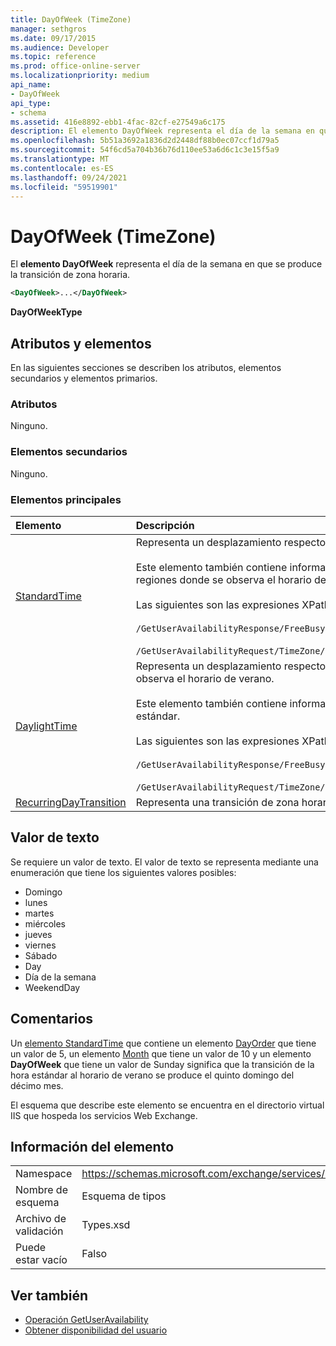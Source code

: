 ```yaml
---
title: DayOfWeek (TimeZone)
manager: sethgros
ms.date: 09/17/2015
ms.audience: Developer
ms.topic: reference
ms.prod: office-online-server
ms.localizationpriority: medium
api_name:
- DayOfWeek
api_type:
- schema
ms.assetid: 416e8892-ebb1-4fac-82cf-e27549a6c175
description: El elemento DayOfWeek representa el día de la semana en que se produce la transición de zona horaria.
ms.openlocfilehash: 5b51a3692a1836d2d2448df88b0ec07ccf1d79a5
ms.sourcegitcommit: 54f6cd5a704b36b76d110ee53a6d6c1c3e15f5a9
ms.translationtype: MT
ms.contentlocale: es-ES
ms.lasthandoff: 09/24/2021
ms.locfileid: "59519901"
---
```

# <a name="dayofweek-timezone"></a>DayOfWeek (TimeZone)

El **elemento DayOfWeek** representa el día de la semana en que se produce la transición de zona horaria. 
  
```xml
<DayOfWeek>...</DayOfWeek>
```

**DayOfWeekType**

## <a name="attributes-and-elements"></a>Atributos y elementos

En las siguientes secciones se describen los atributos, elementos secundarios y elementos primarios.
  
### <a name="attributes"></a>Atributos

Ninguno.
  
### <a name="child-elements"></a>Elementos secundarios

Ninguno.
  
### <a name="parent-elements"></a>Elementos principales

|**Elemento**|**Descripción**|
|:-----|:-----|
|[StandardTime](standardtime.md) <br/> | Representa un desplazamiento respecto a la hora universal coordinada (UTC) representada por el [elemento Bias (UTC).](bias-utc.md)<br/><br/>Este elemento también contiene información sobre la transición a la hora estándar desde el horario de verano en las regiones donde se observa el horario de verano.<br/><br/>Las siguientes son las expresiones XPath de este elemento:<br/><br/>`/GetUserAvailabilityResponse/FreeBusyResponseArray/FreeBusyResponse/FreeBusyView/WorkingHours/TimeZone/StandardTime`<br/><br/>`/GetUserAvailabilityRequest/TimeZone/StandardTime` <br/> |
|[DaylightTime](daylighttime.md) <br/> | Representa un desplazamiento respecto a la hora UTC representada por el elemento [Bias (UTC)](bias-utc.md) en las regiones donde se observa el horario de verano.<br/><br/>Este elemento también contiene información sobre cuándo se produce la transición al horario de verano desde el horario estándar.<br/><br/>Las siguientes son las expresiones XPath de este elemento:<br/><br/>`/GetUserAvailabilityResponse/FreeBusyResponseArray/FreeBusyResponse/FreeBusyView/WorkingHours/TimeZone/DaylightTime`<br/><br/>`/GetUserAvailabilityRequest/TimeZone/DaylightTime` <br/> |
|[RecurringDayTransition](recurringdaytransition.md) <br/> |Representa una transición de zona horaria que se produce el mismo día de cada año.  <br/> |
   
## <a name="text-value"></a>Valor de texto

Se requiere un valor de texto. El valor de texto se representa mediante una enumeración que tiene los siguientes valores posibles:
  
- Domingo    
- lunes    
- martes    
- miércoles    
- jueves    
- viernes    
- Sábado    
- Day    
- Día de la semana   
- WeekendDay
    
## <a name="remarks"></a>Comentarios

Un [elemento StandardTime](standardtime.md) que contiene un elemento [DayOrder](dayorder.md) que tiene un valor de 5, un elemento [Month](month.md) que tiene un valor de 10 y un elemento **DayOfWeek** que tiene un valor de Sunday significa que la transición de la hora estándar al horario de verano se produce el quinto domingo del décimo mes. 
  
El esquema que describe este elemento se encuentra en el directorio virtual IIS que hospeda los servicios Web Exchange.
  
## <a name="element-information"></a>Información del elemento

|||
|:-----|:-----|
|Namespace  <br/> |https://schemas.microsoft.com/exchange/services/2006/types  <br/> |
|Nombre de esquema  <br/> |Esquema de tipos  <br/> |
|Archivo de validación  <br/> |Types.xsd  <br/> |
|Puede estar vacío  <br/> |Falso  <br/> |
   
## <a name="see-also"></a>Ver también

- [Operación GetUserAvailability](getuseravailability-operation.md)
- [Obtener disponibilidad del usuario](https://msdn.microsoft.com/library/d4133fcb-9b0f-4e6b-aadf-a389da83516a%28Office.15%29.aspx)

